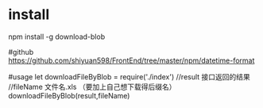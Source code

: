 # install

npm install -g download-blob

#github
https://github.com/shiyuan598/FrontEnd/tree/master/npm/datetime-format

#usage
let downloadFileByBlob = require('./index')
//result 接口返回的结果
//fileName 文件名.xls （要加上自己想下载得后缀名）
downloadFileByBlob(result,fileName)
